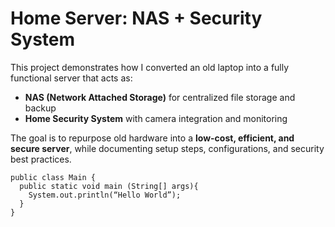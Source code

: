 # Home Server: NAS + Security System

This project demonstrates how I converted an old laptop into a fully functional server that acts as:
- **NAS (Network Attached Storage)** for centralized file storage and backup
- **Home Security System** with camera integration and monitoring

The goal is to repurpose old hardware into a **low-cost, efficient, and secure server**, while documenting setup steps, configurations, and security best practices.

```
public class Main {
  public static void main (String[] args){
    System.out.println(“Hello World”);
  }
}
```
  
    
